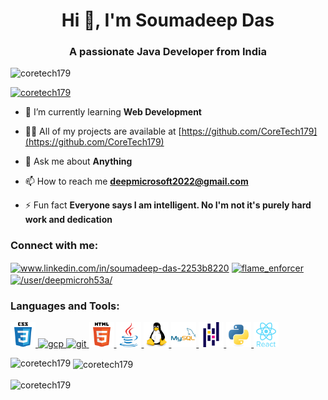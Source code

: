 <h1 align="center">Hi 👋, I'm Soumadeep Das</h1>
<h3 align="center">A passionate Java Developer from India</h3>

<p align="left"> <img src="https://komarev.com/ghpvc/?username=coretech179&label=Profile%20views&color=0e75b6&style=flat" alt="coretech179" /> </p>

<p align="left"> <a href="https://github.com/ryo-ma/github-profile-trophy"><img src="https://github-profile-trophy.vercel.app/?username=coretech179" alt="coretech179" /></a> </p>

- 🌱 I’m currently learning **Web Development**

- 👨‍💻 All of my projects are available at [https://github.com/CoreTech179](https://github.com/CoreTech179)

- 💬 Ask me about **Anything**

- 📫 How to reach me **deepmicrosoft2022@gmail.com**

- ⚡ Fun fact **Everyone says I am intelligent. No I'm not it's purely hard work and dedication**

<h3 align="left">Connect with me:</h3>
<p align="left">
<a href="https://linkedin.com/in/www.linkedin.com/in/soumadeep-das-2253b8220" target="blank"><img align="center" src="https://raw.githubusercontent.com/rahuldkjain/github-profile-readme-generator/master/src/images/icons/Social/linked-in-alt.svg" alt="www.linkedin.com/in/soumadeep-das-2253b8220" height="30" width="40" /></a>
<a href="https://instagram.com/flame_enforcer" target="blank"><img align="center" src="https://raw.githubusercontent.com/rahuldkjain/github-profile-readme-generator/master/src/images/icons/Social/instagram.svg" alt="flame_enforcer" height="30" width="40" /></a>
<a href="https://auth.geeksforgeeks.org/user//user/deepmicroh53a/" target="blank"><img align="center" src="https://raw.githubusercontent.com/rahuldkjain/github-profile-readme-generator/master/src/images/icons/Social/geeks-for-geeks.svg" alt="/user/deepmicroh53a/" height="30" width="40" /></a>
</p>

<h3 align="left">Languages and Tools:</h3>
<p align="left"> <a href="https://www.w3schools.com/css/" target="_blank" rel="noreferrer"> <img src="https://raw.githubusercontent.com/devicons/devicon/master/icons/css3/css3-original-wordmark.svg" alt="css3" width="40" height="40"/> </a> <a href="https://cloud.google.com" target="_blank" rel="noreferrer"> <img src="https://www.vectorlogo.zone/logos/google_cloud/google_cloud-icon.svg" alt="gcp" width="40" height="40"/> </a> <a href="https://git-scm.com/" target="_blank" rel="noreferrer"> <img src="https://www.vectorlogo.zone/logos/git-scm/git-scm-icon.svg" alt="git" width="40" height="40"/> </a> <a href="https://www.w3.org/html/" target="_blank" rel="noreferrer"> <img src="https://raw.githubusercontent.com/devicons/devicon/master/icons/html5/html5-original-wordmark.svg" alt="html5" width="40" height="40"/> </a> <a href="https://www.java.com" target="_blank" rel="noreferrer"> <img src="https://raw.githubusercontent.com/devicons/devicon/master/icons/java/java-original.svg" alt="java" width="40" height="40"/> </a> <a href="https://www.linux.org/" target="_blank" rel="noreferrer"> <img src="https://raw.githubusercontent.com/devicons/devicon/master/icons/linux/linux-original.svg" alt="linux" width="40" height="40"/> </a> <a href="https://www.mysql.com/" target="_blank" rel="noreferrer"> <img src="https://raw.githubusercontent.com/devicons/devicon/master/icons/mysql/mysql-original-wordmark.svg" alt="mysql" width="40" height="40"/> </a> <a href="https://pandas.pydata.org/" target="_blank" rel="noreferrer"> <img src="https://raw.githubusercontent.com/devicons/devicon/2ae2a900d2f041da66e950e4d48052658d850630/icons/pandas/pandas-original.svg" alt="pandas" width="40" height="40"/> </a> <a href="https://www.python.org" target="_blank" rel="noreferrer"> <img src="https://raw.githubusercontent.com/devicons/devicon/master/icons/python/python-original.svg" alt="python" width="40" height="40"/> </a> <a href="https://reactjs.org/" target="_blank" rel="noreferrer"> <img src="https://raw.githubusercontent.com/devicons/devicon/master/icons/react/react-original-wordmark.svg" alt="react" width="40" height="40"/> </a> </p>

<p><img align="left" src="https://github-readme-stats.vercel.app/api/top-langs?username=coretech179&show_icons=true&locale=en&layout=compact" alt="coretech179" /></p>

<p>&nbsp;<img align="center" src="https://github-readme-stats.vercel.app/api?username=coretech179&show_icons=true&locale=en" alt="coretech179" /></p>

<p><img align="center" src="https://github-readme-streak-stats.herokuapp.com/?user=coretech179&" alt="coretech179" /></p>
